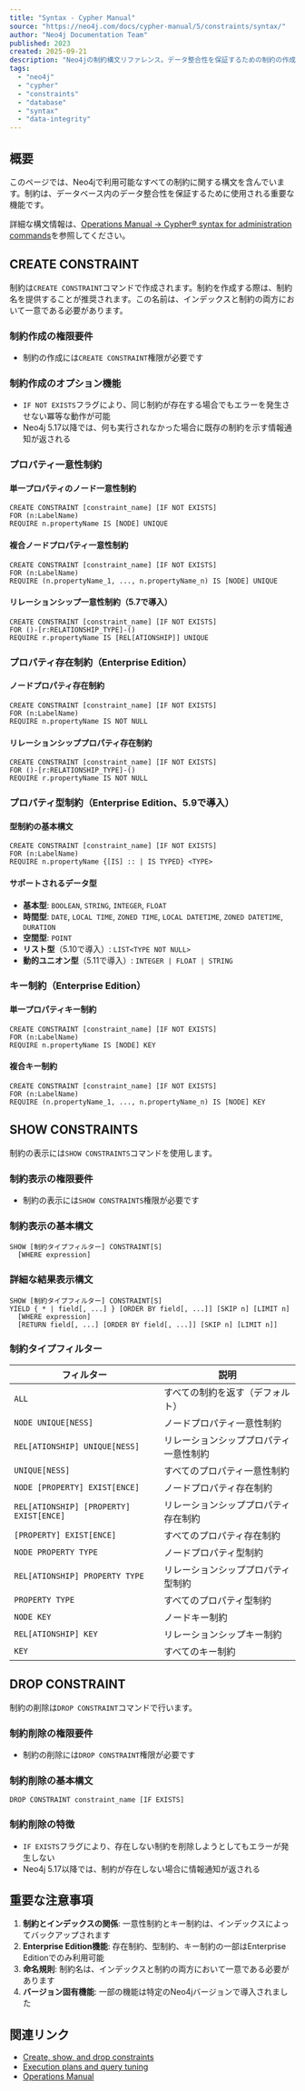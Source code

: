 ```yaml
---
title: "Syntax - Cypher Manual"
source: "https://neo4j.com/docs/cypher-manual/5/constraints/syntax/"
author: "Neo4j Documentation Team"
published: 2023
created: 2025-09-21
description: "Neo4jの制約構文リファレンス。データ整合性を保証するための制約の作成、表示、削除に関する包括的な構文ガイド。"
tags:
  - "neo4j"
  - "cypher"
  - "constraints"
  - "database"
  - "syntax"
  - "data-integrity"
---
```


## 概要

このページでは、Neo4jで利用可能なすべての制約に関する構文を含んでいます。制約は、データベース内のデータ整合性を保証するために使用される重要な機能です。

詳細な構文情報は、[Operations Manual → Cypher® syntax for administration commands](https://neo4j.com/docs/operations-manual/current/database-administration/syntax/)を参照してください。

## CREATE CONSTRAINT

制約は`CREATE CONSTRAINT`コマンドで作成されます。制約を作成する際は、制約名を提供することが推奨されます。この名前は、インデックスと制約の両方において一意である必要があります。

### 制約作成の権限要件

- 制約の作成には`CREATE CONSTRAINT`権限が必要です

### 制約作成のオプション機能

- `IF NOT EXISTS`フラグにより、同じ制約が存在する場合でもエラーを発生させない冪等な動作が可能
- Neo4j 5.17以降では、何も実行されなかった場合に既存の制約を示す情報通知が返される

### プロパティ一意性制約

#### 単一プロパティのノード一意性制約

```cypher
CREATE CONSTRAINT [constraint_name] [IF NOT EXISTS]
FOR (n:LabelName)
REQUIRE n.propertyName IS [NODE] UNIQUE
```

#### 複合ノードプロパティ一意性制約

```cypher
CREATE CONSTRAINT [constraint_name] [IF NOT EXISTS]
FOR (n:LabelName)
REQUIRE (n.propertyName_1, ..., n.propertyName_n) IS [NODE] UNIQUE
```

#### リレーションシップ一意性制約（5.7で導入）

```cypher
CREATE CONSTRAINT [constraint_name] [IF NOT EXISTS]
FOR ()-[r:RELATIONSHIP_TYPE]-()
REQUIRE r.propertyName IS [REL[ATIONSHIP]] UNIQUE
```

### プロパティ存在制約（Enterprise Edition）

#### ノードプロパティ存在制約

```cypher
CREATE CONSTRAINT [constraint_name] [IF NOT EXISTS]
FOR (n:LabelName)
REQUIRE n.propertyName IS NOT NULL
```

#### リレーションシッププロパティ存在制約

```cypher
CREATE CONSTRAINT [constraint_name] [IF NOT EXISTS]
FOR ()-[r:RELATIONSHIP_TYPE]-()
REQUIRE r.propertyName IS NOT NULL
```

### プロパティ型制約（Enterprise Edition、5.9で導入）

#### 型制約の基本構文

```cypher
CREATE CONSTRAINT [constraint_name] [IF NOT EXISTS]
FOR (n:LabelName)
REQUIRE n.propertyName {[IS] :: | IS TYPED} <TYPE>
```

#### サポートされるデータ型

- **基本型**: `BOOLEAN`, `STRING`, `INTEGER`, `FLOAT`
- **時間型**: `DATE`, `LOCAL TIME`, `ZONED TIME`, `LOCAL DATETIME`, `ZONED DATETIME`, `DURATION`
- **空間型**: `POINT`
- **リスト型**（5.10で導入）: `LIST<TYPE NOT NULL>`
- **動的ユニオン型**（5.11で導入）: `INTEGER | FLOAT | STRING`

### キー制約（Enterprise Edition）

#### 単一プロパティキー制約

```cypher
CREATE CONSTRAINT [constraint_name] [IF NOT EXISTS]
FOR (n:LabelName)
REQUIRE n.propertyName IS [NODE] KEY
```

#### 複合キー制約

```cypher
CREATE CONSTRAINT [constraint_name] [IF NOT EXISTS]
FOR (n:LabelName)
REQUIRE (n.propertyName_1, ..., n.propertyName_n) IS [NODE] KEY
```

## SHOW CONSTRAINTS

制約の表示には`SHOW CONSTRAINTS`コマンドを使用します。

### 制約表示の権限要件

- 制約の表示には`SHOW CONSTRAINTS`権限が必要です

### 制約表示の基本構文

```cypher
SHOW [制約タイプフィルター] CONSTRAINT[S]
  [WHERE expression]
```

### 詳細な結果表示構文

```cypher
SHOW [制約タイプフィルター] CONSTRAINT[S]
YIELD { * | field[, ...] } [ORDER BY field[, ...]] [SKIP n] [LIMIT n]
  [WHERE expression]
  [RETURN field[, ...] [ORDER BY field[, ...]] [SKIP n] [LIMIT n]]
```

### 制約タイプフィルター

| フィルター | 説明 |
|-----------|------|
| `ALL` | すべての制約を返す（デフォルト） |
| `NODE UNIQUE[NESS]` | ノードプロパティ一意性制約 |
| `REL[ATIONSHIP] UNIQUE[NESS]` | リレーションシッププロパティ一意性制約 |
| `UNIQUE[NESS]` | すべてのプロパティ一意性制約 |
| `NODE [PROPERTY] EXIST[ENCE]` | ノードプロパティ存在制約 |
| `REL[ATIONSHIP] [PROPERTY] EXIST[ENCE]` | リレーションシッププロパティ存在制約 |
| `[PROPERTY] EXIST[ENCE]` | すべてのプロパティ存在制約 |
| `NODE PROPERTY TYPE` | ノードプロパティ型制約 |
| `REL[ATIONSHIP] PROPERTY TYPE` | リレーションシッププロパティ型制約 |
| `PROPERTY TYPE` | すべてのプロパティ型制約 |
| `NODE KEY` | ノードキー制約 |
| `REL[ATIONSHIP] KEY` | リレーションシップキー制約 |
| `KEY` | すべてのキー制約 |

## DROP CONSTRAINT

制約の削除は`DROP CONSTRAINT`コマンドで行います。

### 制約削除の権限要件

- 制約の削除には`DROP CONSTRAINT`権限が必要です

### 制約削除の基本構文

```cypher
DROP CONSTRAINT constraint_name [IF EXISTS]
```

### 制約削除の特徴

- `IF EXISTS`フラグにより、存在しない制約を削除しようとしてもエラーが発生しない
- Neo4j 5.17以降では、制約が存在しない場合に情報通知が返される

## 重要な注意事項

1. **制約とインデックスの関係**: 一意性制約とキー制約は、インデックスによってバックアップされます
2. **Enterprise Edition機能**: 存在制約、型制約、キー制約の一部はEnterprise Editionでのみ利用可能
3. **命名規則**: 制約名は、インデックスと制約の両方において一意である必要があります
4. **バージョン固有機能**: 一部の機能は特定のNeo4jバージョンで導入されました

## 関連リンク

- [Create, show, and drop constraints](../managing-constraints/)
- [Execution plans and query tuning](../../planning-and-tuning/)
- [Operations Manual](https://neo4j.com/docs/operations-manual/current/database-administration/syntax/)

